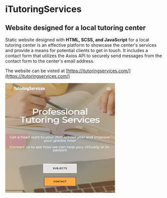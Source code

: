 # iTutoringServices

## Website designed for a local tutoring center

Static website designed with **HTML, SCSS, and JavaScript** for a local tutoring center is an effective platform to showcase the center's services and provide a means for potential clients to get in touch. It includes a contact form that utilizes the Axios API to securely send messages from the contact form to the center's email address.

The website can be visted at [https://itutoringservices.com/](https://itutoringservices.com/)

![site homepage image](Images/iTutoringServices.png)